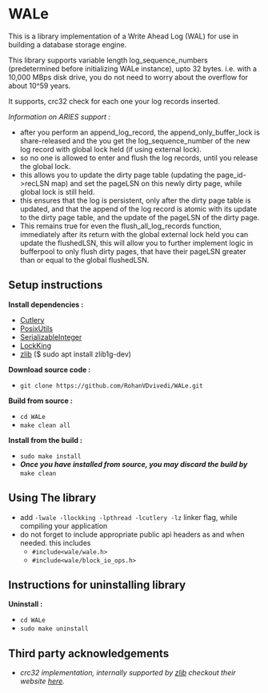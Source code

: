 # WALe
This is a library implementation of a Write Ahead Log (WAL) for use in building a database storage engine.

This library supports variable length log_sequence_numbers (predetermined before initializing WALe instance), upto 32 bytes. i.e. with a 10,000 MBps disk drive, you do not need to worry about the overflow for about 10^59 years.

It supports, crc32 check for each one your log records inserted.

*Information on ARIES support :*
 * after you perform an append_log_record, the append_only_buffer_lock is share-released and the you get the log_sequence_number of the new log record with global lock held (if using external lock).
 * so no one is allowed to enter and flush the log records, until you release the global lock.
 * this allows you to update the dirty page table (updating the page_id->recLSN map) and set the pageLSN on this newly dirty page, while global lock is still held.
 * this ensures that the log is persistent, only after the dirty page table is updated, and that the append of the log record is atomic with its update to the dirty page table, and the update of the pageLSN of the dirty page.
 * This remains true for even the flush_all_log_records function, immediately after its return with the global external lock held you can update the flushedLSN, this will allow you to further implement logic in bufferpool to only flush dirty pages, that have their pageLSN greater than or equal to the global flushedLSN.

## Setup instructions
**Install dependencies :**
 * [Cutlery](https://github.com/RohanVDvivedi/Cutlery)
 * [PosixUtils](https://github.com/RohanVDvivedi/PosixUtils)
 * [SerializableInteger](https://github.com/RohanVDvivedi/SerializableInteger)
 * [LockKing](https://github.com/RohanVDvivedi/LockKing)
 * [zlib](https://github.com/madler/zlib)      ($ sudo apt install zlib1g-dev)

**Download source code :**
 * `git clone https://github.com/RohanVDvivedi/WALe.git`

**Build from source :**
 * `cd WALe`
 * `make clean all`

**Install from the build :**
 * `sudo make install`
 * ***Once you have installed from source, you may discard the build by*** `make clean`

## Using The library
 * add `-lwale -llockking -lpthread -lcutlery -lz` linker flag, while compiling your application
 * do not forget to include appropriate public api headers as and when needed. this includes
   * `#include<wale/wale.h>`
   * `#include<wale/block_io_ops.h>`

## Instructions for uninstalling library

**Uninstall :**
 * `cd WALe`
 * `sudo make uninstall`

## Third party acknowledgements
 * *crc32 implementation, internally supported by [zlib](https://github.com/madler/zlib) checkout their website [here](https://zlib.net/).*
